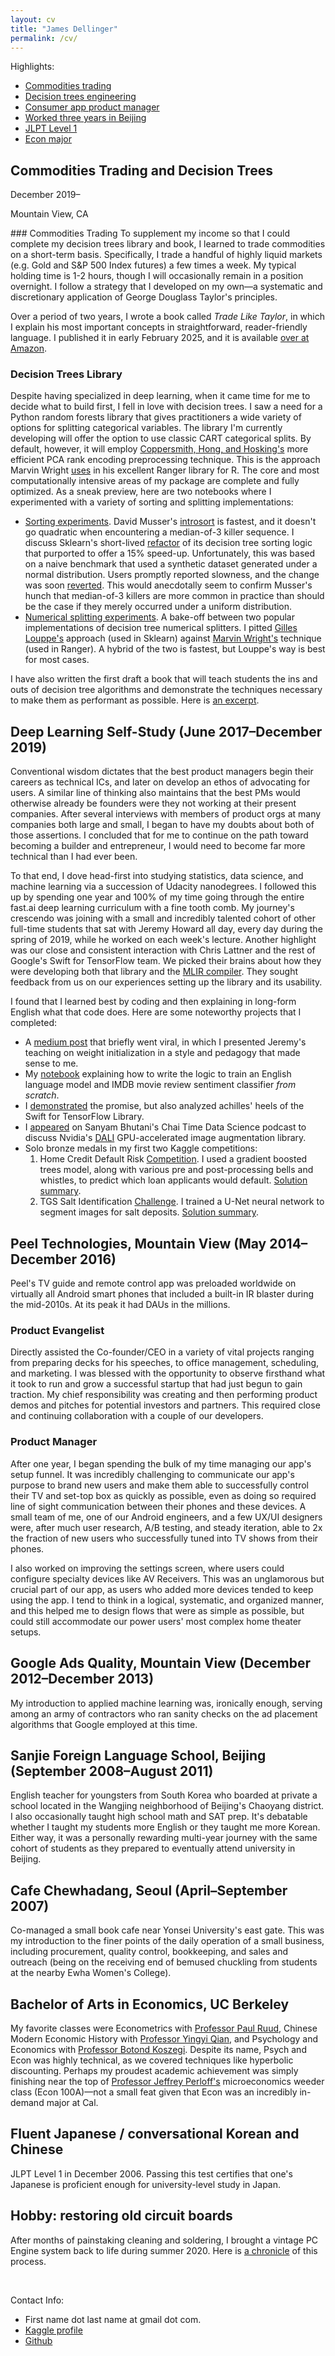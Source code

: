 ```yaml
---
layout: cv
title: "James Dellinger"
permalink: /cv/
---
```


<div class="centered_list">
<div>
<p>Highlights:</p>
<ul>
<li><a href="#commodities-trading">Commodities trading</a></li>
<li><a href="#decision-trees-library">Decision trees engineering</a></li>
<li><a href="#peel-technologies-mountain-view-may-2014december-2016">Consumer app product manager</a></li>
<li><a href="#sanjie-foreign-language-school-beijing-september-2008august-2011">Worked three years in Beijing</a></li>
<li><a href="#fluent-japanese-conversational-korean-and-chinese">JLPT Level 1</a></li>
<li><a href="#bachelor-of-arts-in-economics-uc-berkeley">Econ major</a></li>
</ul>
</div>
</div>

<!-- ## Commodities Trading and Decision Trees (December 2019–) -->
<div class="date_city_heading">
<div><h2>Commodities Trading and Decision Trees</h2></div>
<div style="vertical-align:middle;">
<p class = "date_city_text">December 2019–</p>
<p class = "date_city_text">Mountain View, CA</p>
</div>
</div>
### Commodities Trading
To supplement my income so that I could complete my decision trees library and book, I learned to trade commodities on a short-term basis. Specifically, I trade a handful of highly liquid markets (e.g. Gold and S&P 500 Index futures) a few times a week. My typical holding time is 1-2 hours, though I will occasionally remain in a position overnight. I follow a strategy that I developed on my own—a systematic and discretionary application of George Douglass Taylor's principles. 

Over a period of two years, I wrote a book called *Trade Like Taylor*, in which I explain his most important concepts in straightforward, reader-friendly language. I published it in early February 2025, and it is available [over at Amazon](https://www.amazon.com/Trade-Like-Taylor-Douglass-Short-Term/dp/B0DWPR9FS9/). 

### Decision Trees Library
Despite having specialized in deep learning, when it came time for me to decide what to build first, I fell in love with decision trees. I saw a need for a Python random forests library that gives practitioners a wide variety of options for splitting categorical variables. The library I'm currently developing will offer the option to use classic CART categorical splits. By default, however, it will employ [Coppersmith, Hong, and Hosking's](https://link.springer.com/article/10.1023/A:1009869804967) more efficient PCA rank encoding preprocessing technique. This is the approach Marvin Wright [uses](https://pmc.ncbi.nlm.nih.gov/articles/PMC6368971/pdf/peerj-07-6339.pdf) in his excellent Ranger library for R. The core and most computationally intensive areas of my package are complete and fully optimized. As a sneak preview, here are two notebooks where I experimented with a variety of sorting and splitting implementations:
- [Sorting experiments](https://github.com/jamesdellinger/recent-work/blob/main/numerical_sorting_speed_experiments.ipynb). David Musser's [introsort](https://www.cs.rpi.edu/~musser/gp/algorithms.html) is fastest, and it doesn't go quadratic when encountering a median-of-3 killer sequence. I discuss Sklearn's short-lived [refactor](https://github.com/scikit-learn/scikit-learn/pull/22868) of its decision tree sorting logic that purported to offer a 15% speed-up. Unfortunately, this was based on a naive benchmark that used a synthetic dataset generated under a normal distribution. Users promptly reported slowness, and the change was soon [reverted](https://github.com/scikit-learn/scikit-learn/pull/23410). This would anecdotally seem to confirm Musser's hunch that median-of-3 killers are more common in practice than should be the case if they merely occurred under a uniform distribution.
- [Numerical splitting experiments](https://github.com/jamesdellinger/recent-work/blob/main/numerical_split_speed_experiments.ipynb). A bake-off between two popular implementations of decision tree numerical splitters. I pitted [Gilles Louppe's](https://glouppe.github.io/) approach (used in Sklearn) against [Marvin Wright's](https://wrig.de/) technique (used in Ranger). A hybrid of the two is fastest, but Louppe's way is best for most cases.

I have also written the first draft a book that will teach students the ins and outs of decision tree algorithms and demonstrate the techniques necessary to make them as performant as possible. Here is [an excerpt](https://github.com/jamesdellinger/recent-work/blob/main/dt_book_excerpt.ipynb).

## Deep Learning Self-Study (June 2017–December 2019)
Conventional wisdom dictates that the best product managers begin their careers as technical ICs, and later on develop an ethos of advocating for users. A similar line of thinking also maintains that the best PMs would otherwise already be founders were they not working at their present companies. After several interviews with members of product orgs at many companies both large and small, I began to have my doubts about both of those assertions. I concluded that for me to continue on the path toward becoming a builder and entrepreneur, I would need to become far more technical than I had ever been.

To that end, I dove head-first into studying statistics, data science, and machine learning via a succession of Udacity nanodegrees. I followed this up by spending one year and 100% of my time going through the entire fast.ai deep learning curriculum with a fine tooth comb. My journey's crescendo was joining with a small and incredibly talented cohort of other full-time students that sat with Jeremy Howard all day, every day during the spring of 2019, while he worked on each week's lecture. Another highlight was our close and consistent interaction with Chris Lattner and the rest of Google's Swift for TensorFlow team. We picked their brains about how they were developing both that library and the [MLIR compiler](https://mlir.llvm.org/). They sought feedback from us on our experiences setting up the library and its usability.

I found that I learned best by coding and then explaining in long-form English what that code does. Here are some noteworthy projects that I completed:
- A [medium post](https://medium.com/data-science/weight-initialization-in-neural-networks-a-journey-from-the-basics-to-kaiming-954fb9b47c79) that briefly went viral, in which I presented Jeremy's teaching on weight initialization in a style and pedagogy that made sense to me.
- My [notebook](https://github.com/jamesdellinger/fastai_deep_learning_course_part2_v3/blob/master/12_text_my_reimplementation.ipynb) explaining how to write the logic to train an English language model and IMDB movie review sentiment classifier *from scratch*.
- I [demonstrated](https://github.com/jamesdellinger/fastai_deep_learning_course_part2_v3/blob/master/13_swift_resnet_pipeline_s4tf_v04_my_reimplementation.ipynb) the promise, but also analyzed achilles' heels of the Swift for TensorFlow Library.
- I [appeared](https://www.youtube.com/watch?v=4kMEdDcBt00&list=PLLvvXm0q8zUbiNdoIazGzlENMXvZ9bd3x&index=129) on Sanyam Bhutani's Chai Time Data Science podcast to discuss Nvidia's [DALI](https://github.com/NVIDIA/DALI) GPU-accelerated image augmentation library.
- Solo bronze medals in my first two Kaggle competitions:
    1. Home Credit Default Risk [Competition](https://www.kaggle.com/competitions/home-credit-default-risk/overview). I used a gradient boosted trees model, along with various pre and post-processing bells and whistles, to predict which loan applicants would default. [Solution summary](https://www.kaggle.com/competitions/home-credit-default-risk/discussion/64890).
    2. TGS Salt Identification [Challenge](https://www.kaggle.com/competitions/tgs-salt-identification-challenge/overview). I trained a U-Net neural network to segment images for salt deposits. [Solution summary](https://www.kaggle.com/competitions/tgs-salt-identification-challenge/discussion/69136).

## Peel Technologies, Mountain View (May 2014–December 2016)
Peel's TV guide and remote control app was preloaded worldwide on virtually all Android smart phones that included a built-in IR blaster during the mid-2010s. At its peak it had DAUs in the millions.
### Product Evangelist
Directly assisted the Co-founder/CEO in a variety of vital projects ranging from preparing decks for his speeches, to office management, scheduling, and marketing. I was blessed with the opportunity to observe firsthand what it took to run and grow a successful startup that had just begun to gain traction. My chief responsibility was creating and then performing product demos and pitches for potential investors and partners. This required close and continuing collaboration with a couple of our developers.
### Product Manager
After one year, I began spending the bulk of my time managing our app's setup funnel. It was incredibly challenging to communicate our app's purpose to brand new users and make them able to successfully control their TV and set-top box as quickly as possible, even as doing so required line of sight communication between their phones and these devices. A small team of me, one of our Android engineers, and a few UX/UI designers were, after much user research, A/B testing, and steady iteration, able to 2x the fraction of new users who successfully tuned into TV shows from their phones.

I also worked on improving the settings screen, where users could configure specialty devices like AV Receivers. This was an unglamorous but crucial part of our app, as users who added more devices tended to keep using the app. I tend to think in a logical, systematic, and organized manner, and this helped me to design flows that were as simple as possible, but could still accommodate our power users' most complex home theater setups.

## Google Ads Quality, Mountain View (December 2012–December 2013)
My introduction to applied machine learning was, ironically enough, serving among an army of contractors who ran sanity checks on the ad placement algorithms that Google employed at this time.

## Sanjie Foreign Language School, Beijing (September 2008–August 2011)
English teacher for youngsters from South Korea who boarded at private a school located in the Wangjing neighborhood of Beijing's Chaoyang district. I also occasionally taught high school math and SAT prep. It's debatable whether I taught my students more English or they taught me more Korean. Either way, it was a personally rewarding multi-year journey with the same cohort of students as they prepared to eventually attend university in Beijing.

## Cafe Chewhadang, Seoul (April–September 2007)
Co-managed a small book cafe near Yonsei University's east gate. This was my introduction to the finer points of the daily operation of a small business, including procurement, quality control, bookkeeping, and sales and outreach (being on the receiving end of bemused chuckling from students at the nearby Ewha Women's College).

## Bachelor of Arts in Economics, UC Berkeley
My favorite classes were Econometrics with [Professor Paul Ruud](https://eml.berkeley.edu/econ/faculty/ruud_p.shtml), Chinese Modern Economic History with [Professor Yingyi Qian](https://www.sem.tsinghua.edu.cn/en/info/1215/5722.htm), and Psychology and Economics with [Professor Botond Koszegi](https://en.wikipedia.org/wiki/Botond_K%C5%91szegi). Despite its name, Psych and Econ was highly technical, as we covered techniques like hyperbolic discounting. Perhaps my proudest academic achievement was simply finishing near the top of [Professor Jeffrey Perloff's](https://are.berkeley.edu/users/jeffrey-perloff) microeconomics weeder class (Econ 100A)—not a small feat given that Econ was an incredibly in-demand major at Cal.

## Fluent Japanese / conversational Korean and Chinese
JLPT Level 1 in December 2006. Passing this test certifies that one's Japanese is proficient enough for university-level study in Japan.

## Hobby: restoring old circuit boards
After months of painstaking cleaning and soldering, I brought a vintage PC Engine system back to life during summer 2020. Here is [a chronicle](https://github.com/jamesdellinger/recent-work/blob/main/duo.ipynb) of this process.

<br>
<div class="centered_list">
<div>
<p>Contact Info:</p>
<ul>
<li>First name dot last name at gmail dot com.</li>
<li><a href="https://www.kaggle.com/jamesdellinger">Kaggle profile</a></li>
<li><a href="https://github.com/jamesdellinger">Github</a></li>
</ul>
</div>
</div>